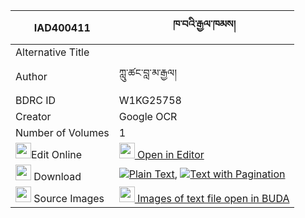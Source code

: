 |IAD400411|ཁ་བའི་རྒྱལ་ཁམས། 
| --- | --- 
|Alternative Title |
|Author| ཀླུ་ཚང་བླ་མ་རྒྱལ།
|BDRC ID | W1KG25758
|Creator | Google OCR
|Number of Volumes| 1
|<img width="25" src="https://img.icons8.com/color/25/000000/edit-property.png">Edit Online| [<img width="25" src="https://avatars.githubusercontent.com/u/45091458?s=200&v=4"> Open in Editor](http://editor.openpecha.org/IAD400411)
|<img width="25" src="https://img.icons8.com/fluent/48/000000/download-2.png"/>  Download | [![](https://img.icons8.com/color/20/000000/txt.png)Plain Text](https://github.com/Openpecha/IAD400411/releases/download/v1/khawa_i_gyalkham_plain_IAD400411.zip), [![](https://img.icons8.com/color/20/000000/txt.png)Text with Pagination](https://github.com/Openpecha/IAD400411/releases/download/v1/khawa_i_gyalkham_pages_IAD400411.zip)
|<img width="25" src="https://img.icons8.com/plasticine/100/000000/pictures-folder.png"/>  Source Images | [<img width="25" src="https://library.bdrc.io/icons/BUDA-small.svg"> Images of text file open in BUDA](https://library.bdrc.io/show/bdr:W1KG25758)